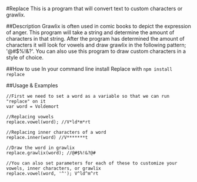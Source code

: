 #Replace
This is a program that will convert text to custom characters or grawlix.

##Description
Grawlix is often used in comic books to depict the expression of anger.
This program will take a string and determine the amount of characters in that string.
After the program has determined the amount of characters it will look for vowels and draw grawlix in the following
pattern; '@#$%!&?'. You can also use this program to draw custom characters in a style of choice.

##How to use
In your command line install Replace with
`npm install replace`

##Usage & Examples
```
//First we need to set a word as a variable so that we can run "replace" on it
var word = Voldemort

//Replacing vowels
replace.vowel(word); //V*ld*m*rt

//Replacing inner characters of a word
replace.inner(word) //V*******t

//Draw the word in grawlix
replace.grawlix(word); //@#$%!&?@#

//You can also set parameters for each of these to customize your vowels, inner characters, or grawlix
replace.vowel(word, '^'); V^ld^m^rt

 ```
